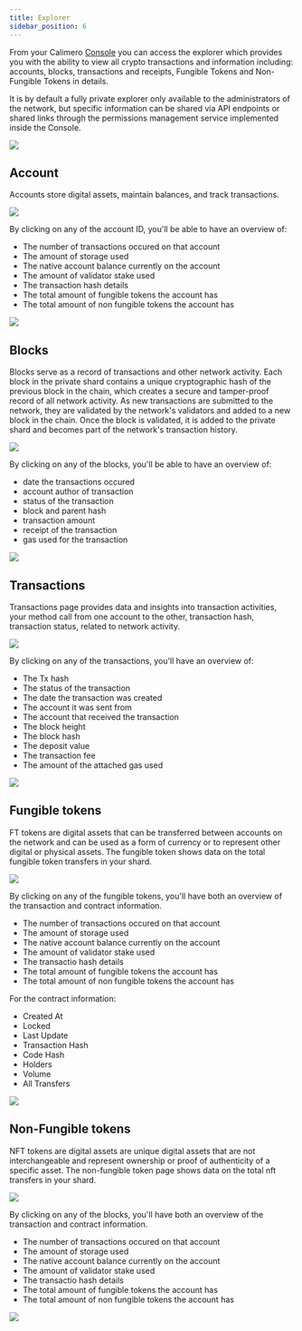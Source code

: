 ```yaml
---
title: Explorer
sidebar_position: 6
---
```


From your  Calimero [Console](https://app.calimero.network/explorer/dashboard) you can access the explorer which provides you with the ability to view all crypto transactions and information including: accounts, blocks, transactions and receipts, Fungible Tokens and Non-Fungible Tokens in details. 

It is by default a fully private explorer only available to the administrators of the network, but specific information can be shared via API endpoints or shared links through the permissions management service implemented inside the Console.

![](../../static/img/explorer.png)

## Account

Accounts store digital assets, maintain balances, and track transactions.

![](../../static/img/demo_account.png)

By clicking on any of the account ID, you'll be able to have an overview of:

- The number of transactions occured on that account
- The amount of storage used
- The native account balance currently on the account
- The amount of validator stake used
- The transaction hash details
- The total amount of fungible tokens the account has
-  The total amount of non fungible tokens the account has

![](../../static/img/account_details.png)

## Blocks

Blocks serve as a record of transactions and other network activity. Each block in the private shard contains a unique cryptographic hash of the previous block in the chain, which creates a secure and tamper-proof record of all network activity. As new transactions are submitted to the network, they are validated by the network's validators and added to a new block in the chain. Once the block is validated, it is added to the private shard and becomes part of the network's transaction history.

![](../../static/img/blocks.png)

By clicking on any of the blocks, you'll be able to have an overview of:

- date the transactions occured
- account author of transaction
- status of the transaction
- block and parent hash
- transaction amount
- receipt of the transaction
- gas used for the transaction

![](../../static/img/blocks_overview.png)

## Transactions

Transactions page provides data and insights into transaction activities, your method call from one account to the other, transaction hash, transaction status, related to network activity.

![](../../static/img/transaction.png)

By clicking on any of the transactions, you'll have an overview of:

- The Tx hash
- The status of the transaction
- The date the transaction was created
- The account it was sent from
- The account that received the transaction
- The block height
- The block hash
- The deposit value
- The transaction fee
- The amount of the attached gas used

![](../../static/img/transaction_overview.png)


## Fungible tokens

FT tokens are digital assets that can be transferred between accounts on the network and can be used as a form of currency or to represent other digital or physical assets. The fungible token shows data on the total fungible token transfers in your shard. 


![](../../static/img/ft_token.png)

By clicking on any of the fungible tokens, you'll have both an overview of the transaction and contract information.

- The number of transactions occured on that account
- The amount of storage used
- The native account balance currently on the account
- The amount of validator stake used
- The transactio hash details
- The total amount of fungible tokens the account has
- The total amount of non fungible tokens the account has

For the contract information: 
- Created At
- Locked
- Last Update
- Transaction Hash
- Code Hash
- Holders
- Volume
- All Transfers

![](../../static/img/ft_overview.png)



## Non-Fungible tokens

NFT tokens are digital assets are unique digital assets that are not interchangeable and represent ownership or proof of authenticity of a specific asset. The non-fungible token page shows data on the total nft transfers in your shard. 


![](../../static/img/nft.png)

By clicking on any of the blocks, you'll have both an overview of the transaction and contract information.

- The number of transactions occured on that account
- The amount of storage used
- The native account balance currently on the account
- The amount of validator stake used
- The transactio hash details
- The total amount of fungible tokens the account has
- The total amount of non fungible tokens the account has

![](../../static/img/nft_overview.png)
